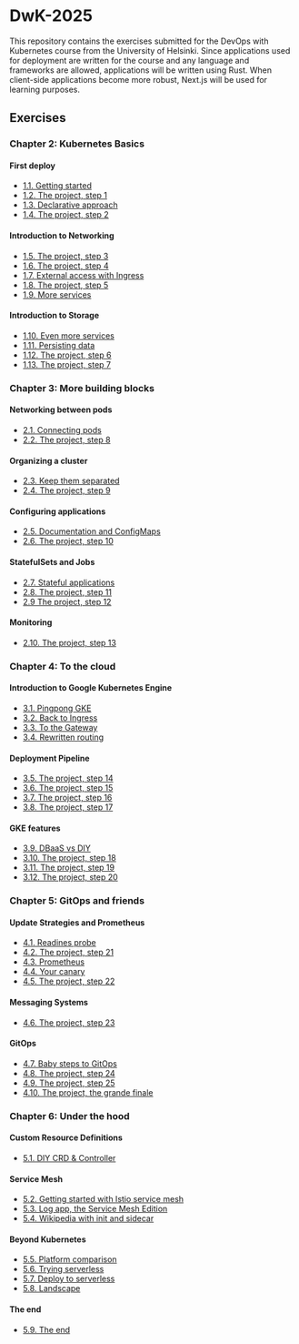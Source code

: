 # DwK-2025

This repository contains the exercises submitted for the DevOps with Kubernetes course from the University of Helsinki. Since applications used for deployment are written for the course and any language and frameworks are allowed, applications will be written using Rust. When client-side applications become more robust, Next.js will be used for learning purposes.

## Exercises

### Chapter 2: Kubernetes Basics

#### First deploy

- [1.1. Getting started](https://github.com/dev0T/DwK-2025/tree/1.1/log_output)
- [1.2. The project, step 1](https://github.com/dev0T/DwK-2025/tree/1.2/the_project)
- [1.3. Declarative approach](https://github.com/dev0T/DwK-2025/tree/1.3/log_output)
- [1.4. The project, step 2](https://github.com/dev0T/DwK-2025/tree/1.4/the_project)

#### Introduction to Networking

- [1.5. The project, step 3](https://github.com/dev0T/DwK-2025/tree/1.5/the_project)
- [1.6. The project, step 4](https://github.com/dev0T/DwK-2025/tree/1.6/the_project)
- [1.7. External access with Ingress](https://github.com/dev0T/DwK-2025/tree/1.7/log_output)
- [1.8. The project, step 5](https://github.com/dev0T/DwK-2025/tree/1.8/the_project/)
- [1.9. More services](https://github.com/dev0T/DwK-2025/tree/1.9/log_output)

#### Introduction to Storage
- [1.10. Even more services](https://github.com/dev0T/DwK-2025/tree/1.10/log_output)
- [1.11. Persisting data](https://github.com/dev0T/DwK-2025/tree/1.11/log_output)
- [1.12. The project, step 6](https://github.com/dev0T/DwK-2025/tree/1.12/the_project)
- [1.13. The project, step 7](https://github.com/dev0T/DwK-2025/tree/1.13/the_project)

### Chapter 3: More building blocks

#### Networking between pods

- [2.1. Connecting pods](https://github.com/dev0T/DwK-2025/tree/2.1/log_output)
- [2.2. The project, step 8](https://github.com/dev0T/DwK-2025/tree/2.2/the_project)

#### Organizing a cluster

- [2.3. Keep them separated](https://github.com/dev0T/DwK-2025/tree/2.3/log_output)
- [2.4. The project, step 9](https://github.com/dev0T/DwK-2025/tree/2.4/the_project)

#### Configuring applications

- [2.5. Documentation and ConfigMaps](https://github.com/dev0T/DwK-2025/tree/2.5/log_output)
- [2.6. The project, step 10](https://github.com/dev0T/DwK-2025/tree/2.6/the_project)

#### StatefulSets and Jobs

- [2.7. Stateful applications](https://github.com/dev0T/DwK-2025/tree/2.7/log_output)
- [2.8. The project, step 11](https://github.com/dev0T/DwK-2025/tree/2.8/the_project)
- [2.9 The project, step 12](https://github.com/dev0T/DwK-2025/tree/2.9/the_project)

#### Monitoring

- [2.10. The project, step 13](https://github.com/dev0T/DwK-2025/tree/2.10/the_project)

### Chapter 4: To the cloud

#### Introduction to Google Kubernetes Engine

- [3.1. Pingpong GKE](https://github.com/dev0T/DwK-2025/tree/3.1/log_output)
- [3.2. Back to Ingress](https://github.com/dev0T/DwK-2025/tree/3.2/log_output)
- [3.3. To the Gateway](https://github.com/dev0T/DwK-2025/tree/3.3/log_output)
- [3.4. Rewritten routing](https://github.com/dev0T/DwK-2025/tree/3.4/log_output)

#### Deployment Pipeline

- [3.5. The project, step 14](https://github.com/dev0T/DwK-2025/tree/3.5/log_output)
- [3.6. The project, step 15](https://github.com/dev0T/DwK-2025/tree/3.6/.github/workflows)
- [3.7. The project, step 16](https://github.com/dev0T/DwK-2025/tree/3.7/.github)
- [3.8. The project, step 17](https://github.com/dev0T/DwK-2025/tree/3.8/.github/workflows)

#### GKE features


- [3.9. DBaaS vs DIY]()
- [3.10. The project, step 18]()
- [3.11. The project, step 19]()
- [3.12. The project, step 20]()

### Chapter 5: GitOps and friends

#### Update Strategies and Prometheus

- [4.1. Readines probe]()
- [4.2. The project, step 21]()
- [4.3. Prometheus]()
- [4.4. Your canary]()
- [4.5. The project, step 22]()

#### Messaging Systems

- [4.6. The project, step 23]()

#### GitOps

- [4.7. Baby steps to GitOps]()
- [4.8. The project, step 24]()
- [4.9. The project, step 25]()
- [4.10. The project, the grande finale]()

### Chapter 6: Under the hood

#### Custom Resource Definitions

- [5.1. DIY CRD & Controller]()

#### Service Mesh

- [5.2. Getting started with Istio service mesh]()
- [5.3. Log app, the Service Mesh Edition]()
- [5.4. Wikipedia with init and sidecar]()

#### Beyond Kubernetes

- [5.5. Platform comparison]()
- [5.6. Trying serverless]()
- [5.7. Deploy to serverless]()
- [5.8. Landscape]()

#### The end

- [5.9. The end]()

